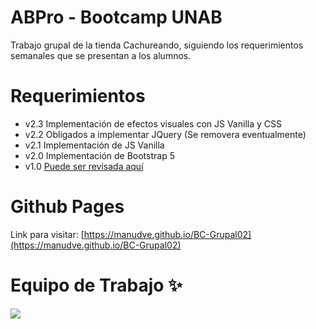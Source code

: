 # ABPro - Bootcamp UNAB

Trabajo grupal de la tienda Cachureando, siguiendo los requerimientos semanales que se presentan a los alumnos.

# Requerimientos

* v2.3 Implementación de efectos visuales con JS Vanilla y CSS
* v2.2 Obligados a implementar JQuery (Se removera eventualmente)
* v2.1 Implementación de JS Vanilla
* v2.0 Implementación de Bootstrap 5 
* v1.0 [Puede ser revisada aquí](https://github.com/ManuDve/BC-Grupal01)

# Github Pages

Link para visitar: [https://manudve.github.io/BC-Grupal02](https://manudve.github.io/BC-Grupal02)

# Equipo de Trabajo ✨

<a href="https://github.com/manuDve/BC-Grupal02/graphs/contributors">
  <img src="https://contrib.rocks/image?repo=manuDve/BC-Grupal02" />
</a>
